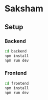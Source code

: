 # Saksham

## Setup

### Backend
```bash
cd backend
npm install
npm run dev
```

### Frontend
```bash
cd frontend
npm install
npm run dev
```

